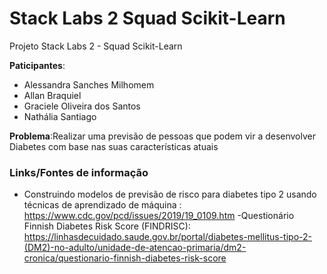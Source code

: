 # Stack Labs 2 Squad Scikit-Learn
Projeto Stack Labs 2 - Squad Scikit-Learn


**Paticipantes**: 
- Alessandra Sanches Milhomem 
- Allan Braquiel
- Graciele Oliveira dos Santos
- Nathália Santiago


**Problema**:Realizar uma previsão de pessoas que podem vir a desenvolver Diabetes com base nas suas características atuais

### Links/Fontes de informação
- Construindo modelos de previsão de risco para diabetes tipo 2 usando técnicas de aprendizado de máquina : https://www.cdc.gov/pcd/issues/2019/19_0109.htm
-Questionário Finnish Diabetes Risk Score (FINDRISC): https://linhasdecuidado.saude.gov.br/portal/diabetes-mellitus-tipo-2-(DM2)-no-adulto/unidade-de-atencao-primaria/dm2-cronica/questionario-finnish-diabetes-risk-score
